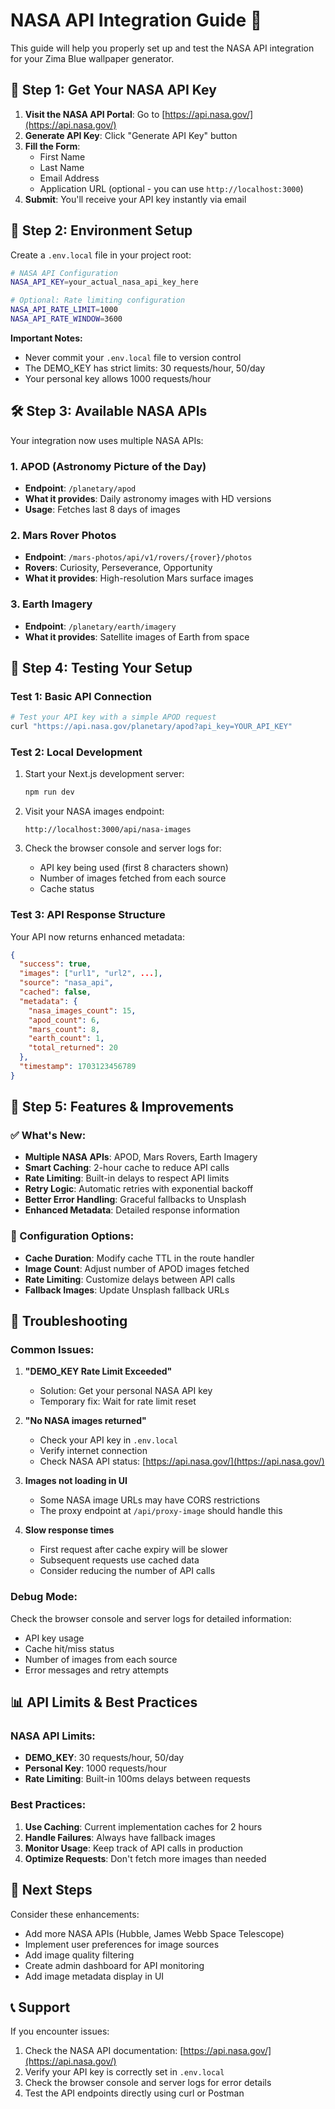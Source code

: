 # NASA API Integration Guide 🚀

This guide will help you properly set up and test the NASA API integration for your Zima Blue wallpaper generator.

## 🔑 Step 1: Get Your NASA API Key

1. **Visit the NASA API Portal**: Go to [https://api.nasa.gov/](https://api.nasa.gov/)
2. **Generate API Key**: Click "Generate API Key" button
3. **Fill the Form**: 
   - First Name
   - Last Name  
   - Email Address
   - Application URL (optional - you can use `http://localhost:3000`)
4. **Submit**: You'll receive your API key instantly via email

## 🔧 Step 2: Environment Setup

Create a `.env.local` file in your project root:

```bash
# NASA API Configuration
NASA_API_KEY=your_actual_nasa_api_key_here

# Optional: Rate limiting configuration  
NASA_API_RATE_LIMIT=1000
NASA_API_RATE_WINDOW=3600
```

**Important Notes:**
- Never commit your `.env.local` file to version control
- The DEMO_KEY has strict limits: 30 requests/hour, 50/day
- Your personal key allows 1000 requests/hour

## 🛠️ Step 3: Available NASA APIs

Your integration now uses multiple NASA APIs:

### 1. **APOD (Astronomy Picture of the Day)**
- **Endpoint**: `/planetary/apod`
- **What it provides**: Daily astronomy images with HD versions
- **Usage**: Fetches last 8 days of images

### 2. **Mars Rover Photos**  
- **Endpoint**: `/mars-photos/api/v1/rovers/{rover}/photos`
- **Rovers**: Curiosity, Perseverance, Opportunity
- **What it provides**: High-resolution Mars surface images

### 3. **Earth Imagery**
- **Endpoint**: `/planetary/earth/imagery`
- **What it provides**: Satellite images of Earth from space

## 🧪 Step 4: Testing Your Setup

### Test 1: Basic API Connection
```bash
# Test your API key with a simple APOD request
curl "https://api.nasa.gov/planetary/apod?api_key=YOUR_API_KEY"
```

### Test 2: Local Development
1. Start your Next.js development server:
   ```bash
   npm run dev
   ```

2. Visit your NASA images endpoint:
   ```
   http://localhost:3000/api/nasa-images
   ```

3. Check the browser console and server logs for:
   - API key being used (first 8 characters shown)
   - Number of images fetched from each source
   - Cache status

### Test 3: API Response Structure
Your API now returns enhanced metadata:

```json
{
  "success": true,
  "images": ["url1", "url2", ...],
  "source": "nasa_api",
  "cached": false,
  "metadata": {
    "nasa_images_count": 15,
    "apod_count": 6,
    "mars_count": 8, 
    "earth_count": 1,
    "total_returned": 20
  },
  "timestamp": 1703123456789
}
```

## 🚀 Step 5: Features & Improvements

### ✅ What's New:
- **Multiple NASA APIs**: APOD, Mars Rovers, Earth Imagery
- **Smart Caching**: 2-hour cache to reduce API calls
- **Rate Limiting**: Built-in delays to respect API limits
- **Retry Logic**: Automatic retries with exponential backoff
- **Better Error Handling**: Graceful fallbacks to Unsplash
- **Enhanced Metadata**: Detailed response information

### 🔧 Configuration Options:
- **Cache Duration**: Modify cache TTL in the route handler
- **Image Count**: Adjust number of APOD images fetched
- **Rate Limiting**: Customize delays between API calls
- **Fallback Images**: Update Unsplash fallback URLs

## 🐛 Troubleshooting

### Common Issues:

1. **"DEMO_KEY Rate Limit Exceeded"**
   - Solution: Get your personal NASA API key
   - Temporary fix: Wait for rate limit reset

2. **"No NASA images returned"**
   - Check your API key in `.env.local`
   - Verify internet connection
   - Check NASA API status: [https://api.nasa.gov/](https://api.nasa.gov/)

3. **Images not loading in UI**
   - Some NASA image URLs may have CORS restrictions
   - The proxy endpoint at `/api/proxy-image` should handle this

4. **Slow response times**
   - First request after cache expiry will be slower
   - Subsequent requests use cached data
   - Consider reducing the number of API calls

### Debug Mode:
Check the browser console and server logs for detailed information:
- API key usage
- Cache hit/miss status
- Number of images from each source
- Error messages and retry attempts

## 📊 API Limits & Best Practices

### NASA API Limits:
- **DEMO_KEY**: 30 requests/hour, 50/day
- **Personal Key**: 1000 requests/hour
- **Rate Limiting**: Built-in 100ms delays between requests

### Best Practices:
1. **Use Caching**: Current implementation caches for 2 hours
2. **Handle Failures**: Always have fallback images
3. **Monitor Usage**: Keep track of API calls in production
4. **Optimize Requests**: Don't fetch more images than needed

## 🔄 Next Steps

Consider these enhancements:
- Add more NASA APIs (Hubble, James Webb Space Telescope)
- Implement user preferences for image sources
- Add image quality filtering
- Create admin dashboard for API monitoring
- Add image metadata display in UI

## 📞 Support

If you encounter issues:
1. Check the NASA API documentation: [https://api.nasa.gov/](https://api.nasa.gov/)
2. Verify your API key is correctly set in `.env.local`
3. Check the browser console and server logs for error details
4. Test the API endpoints directly using curl or Postman
